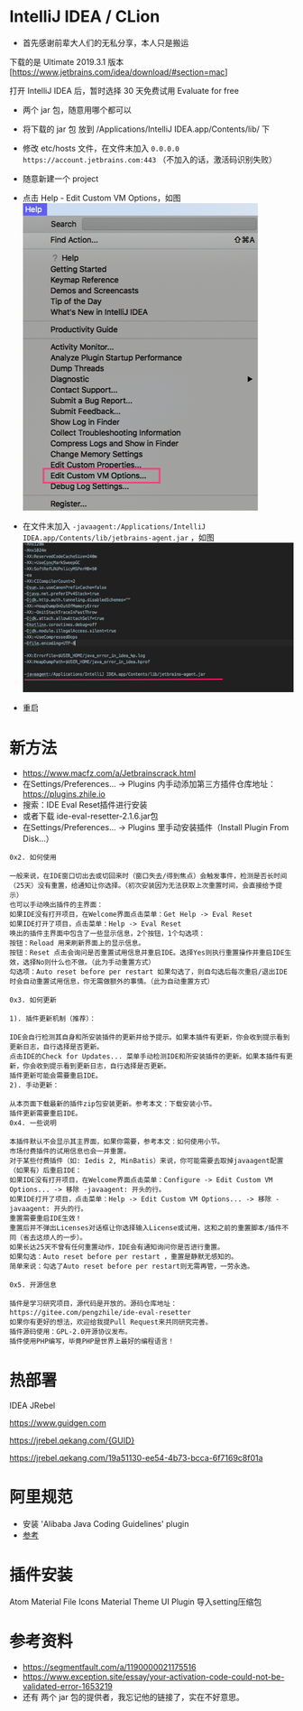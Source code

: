# IntelliJ IDEA / CLion

- 首先感谢前辈大人们的无私分享，本人只是搬运

下载的是 Ultimate 2019.3.1 版本 [https://www.jetbrains.com/idea/download/#section=mac]

打开 IntelliJ IDEA 后，暂时选择 30 天免费试用 Evaluate for free

- 两个 jar 包，随意用哪个都可以
- 将下载的 jar 包 放到 /Applications/IntelliJ IDEA.app/Contents/lib/ 下

- 修改 etc/hosts 文件，在文件末加入 `0.0.0.0 https://account.jetbrains.com:443` （不加入的话，激活码识别失败）

- 随意新建一个 project 
- 点击 Help - Edit Custom VM Options，如图
![image](./edit_custom_vm_options.png)

- 在文件末加入 `-javaagent:/Applications/IntelliJ IDEA.app/Contents/lib/jetbrains-agent.jar` ，如图
![image](./text_edit_custom_.png)

- 重启


# 新方法
- https://www.macfz.com/a/Jetbrainscrack.html
- 在Settings/Preferences... -> Plugins 内手动添加第三方插件仓库地址：https://plugins.zhile.io
- 搜索：IDE Eval Reset插件进行安装
- 或者下载 ide-eval-resetter-2.1.6.jar包
- 在Settings/Preferences... -> Plugins 里手动安装插件（Install Plugin From Disk...）

```
0x2. 如何使用

一般来说，在IDE窗口切出去或切回来时（窗口失去/得到焦点）会触发事件，检测是否长时间（25天）没有重置，给通知让你选择。（初次安装因为无法获取上次重置时间，会直接给予提示）
也可以手动唤出插件的主界面：
如果IDE没有打开项目，在Welcome界面点击菜单：Get Help -> Eval Reset
如果IDE打开了项目，点击菜单：Help -> Eval Reset
唤出的插件主界面中包含了一些显示信息，2个按钮，1个勾选项：
按钮：Reload 用来刷新界面上的显示信息。
按钮：Reset 点击会询问是否重置试用信息并重启IDE。选择Yes则执行重置操作并重启IDE生效，选择No则什么也不做。（此为手动重置方式）
勾选项：Auto reset before per restart 如果勾选了，则自勾选后每次重启/退出IDE时会自动重置试用信息，你无需做额外的事情。（此为自动重置方式）

0x3. 如何更新

1). 插件更新机制（推荐）：

IDE会自行检测其自身和所安装插件的更新并给予提示。如果本插件有更新，你会收到提示看到更新日志，自行选择是否更新。
点击IDE的Check for Updates... 菜单手动检测IDE和所安装插件的更新。如果本插件有更新，你会收到提示看到更新日志，自行选择是否更新。
插件更新可能会需要重启IDE。
2). 手动更新：

从本页面下载最新的插件zip包安装更新。参考本文：下载安装小节。
插件更新需要重启IDE。
0x4. 一些说明

本插件默认不会显示其主界面，如果你需要，参考本文：如何使用小节。
市场付费插件的试用信息也会一并重置。
对于某些付费插件（如: Iedis 2, MinBatis）来说，你可能需要去取掉javaagent配置（如果有）后重启IDE：
如果IDE没有打开项目，在Welcome界面点击菜单：Configure -> Edit Custom VM Options... -> 移除 -javaagent: 开头的行。
如果IDE打开了项目，点击菜单：Help -> Edit Custom VM Options... -> 移除 -javaagent: 开头的行。
重置需要重启IDE生效！
重置后并不弹出Licenses对话框让你选择输入License或试用，这和之前的重置脚本/插件不同（省去这烦人的一步）。
如果长达25天不曾有任何重置动作，IDE会有通知询问你是否进行重置。
如果勾选：Auto reset before per restart ，重置是静默无感知的。
简单来说：勾选了Auto reset before per restart则无需再管，一劳永逸。

0x5. 开源信息

插件是学习研究项目，源代码是开放的。源码仓库地址：https://gitee.com/pengzhile/ide-eval-resetter
如果你有更好的想法，欢迎给我提Pull Request来共同研究完善。
插件源码使用：GPL-2.0开源协议发布。
插件使用PHP编写，毕竟PHP是世界上最好的编程语言！
```



# 热部署
IDEA JRebel

https://www.guidgen.com

https://jrebel.qekang.com/{GUID}


https://jrebel.qekang.com/19a51130-ee54-4b73-bcca-6f7169c8f01a



# 阿里规范
- 安装 'Alibaba Java Coding Guidelines' plugin
- [参考](https://github.com/alibaba/p3c/tree/master/idea-plugin)


# 插件安装
Atom Material File Icons
Material Theme UI Plugin
 导入setting压缩包

# 参考资料
- https://segmentfault.com/a/1190000021175516
- https://www.exception.site/essay/your-activation-code-could-not-be-validated-error-1653219
- 还有 两个 jar 包的提供者，我忘记他的链接了，实在不好意思。






